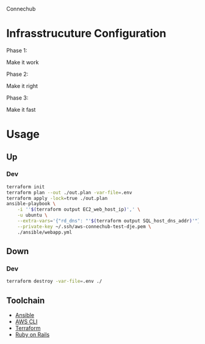 Connechub


# Infrasstrucuture Configuration

Phase 1:

Make it work

Phase 2:

Make it right

Phase 3:

Make it fast


# Usage

## Up

### Dev

```bash
terraform init
terraform plan --out ./out.plan -var-file=.env
terraform apply -lock=true ./out.plan
ansible-playbook \
    -i ''$(terraform output EC2_web_host_ip)',' \
    -u ubuntu \
    --extra-vars='{"rd_dns": "'$(terraform output SQL_host_dns_addr)'"}' \
    --private-key ~/.ssh/aws-connechub-test-dje.pem \
    ./ansible/webapp.yml
```

## Down

### Dev

```bash
terraform destroy -var-file=.env ./
```

## Toolchain

- [Ansible](https://www.ansible.com/)
- [AWS CLI](https://aws.amazon.com)
- [Terraform](https://app.terraform.io/app/ConnecHub/workspaces)
- [Ruby on Rails](https://rubyonrails.org/)
